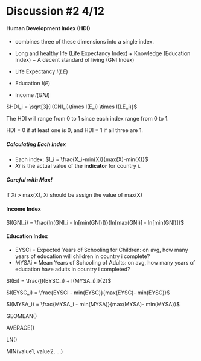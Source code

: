 # Discussion #2 4/12

#### Human Development Index (HDI)

- combines three of these dimensions into a single index.
- Long and healthy life (Life Expectancy Index) + Knowledge (Education Index) + A decent standard of living (GNI Index)

- Life Expectancy $I(LE)$
- Education $I(E)$
- Income $I(GNI)$

$HDI_i = \sqrt[3]{I(GNI_i)\times I(E_i) \times I(LE_i)}$

The HDI will range from 0 to 1 since each index range from 0 to 1.

HDI = 0 if at least one is 0, and HDI = 1 if all three are 1.

##### Calculating Each Index

- Each index: $I_i = \frac{X_i-min(X)}{max(X)-min(X)}$
- $Xi$ is the actual value of the **indicator** for country i.

##### Careful with Max!

If Xi > max(X), Xi should be assign the value of max(X)



#### Income Index

$I(GNI_i) = \frac{ln(GNI_i - ln[min(GNI)])}{ln[max(GNI)] - ln[min(GNI)]}$



#### Education Index

- EYSCi = Expected Years of Schooling for Children: on avg, how many years of education will children in country i complete?
- MYSAi = Mean Years of Schooling of Adults: on avg, how many years of education have adults in country i completed?



$I(Ei) = \frac{[I(EYSC_i) + I(MYSA_i)]}{2}$

$I(EYSC_i) = \frac{EYSCi - min(EYSC)}{max(EYSC)- min(EYSC)}$

$I(MYSA_i) = \frac{MYSA_i - min(MYSA)}{max(MYSA)- min(MYSA)}$



GEOMEAN()

AVERAGE()

LN()

MIN(value1, value2, ...)